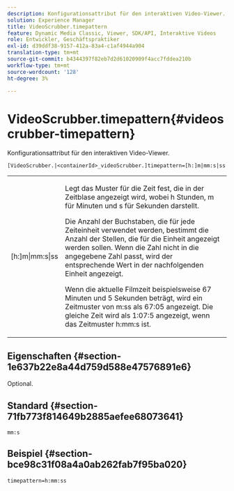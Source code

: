 ```yaml
---
description: Konfigurationsattribut für den interaktiven Video-Viewer.
solution: Experience Manager
title: VideoScrubber.timepattern
feature: Dynamic Media Classic, Viewer, SDK/API, Interaktive Videos
role: Entwickler, Geschäftspraktiker
exl-id: d39ddf38-9157-412a-83a4-c1af4944a904
translation-type: tm+mt
source-git-commit: b4344397f82eb7d2d61020909f4acc7fddea210b
workflow-type: tm+mt
source-wordcount: '128'
ht-degree: 3%

---
```


# VideoScrubber.timepattern{#videoscrubber-timepattern}

Konfigurationsattribut für den interaktiven Video-Viewer.

`[VideoScrubber.|<containerId>_videoScrubber.]timepattern=[h:]m|mm:s|ss`

<table id="table_441553CD34C94A58A9D7CBF772DEDDB6"> 
 <tbody> 
  <tr> 
   <td colname="col1"> <p> <span class="codeph"> [h:]m|mm:s|ss</span> </p> </td> 
   <td colname="col2"> <p> Legt das Muster für die Zeit fest, die in der Zeitblase angezeigt wird, wobei <span class="codeph"> h</span> Stunden, <span class="codeph"> m</span> für Minuten und <span class="codeph"> s</span> für Sekunden darstellt. </p> <p>Die Anzahl der Buchstaben, die für jede Zeiteinheit verwendet werden, bestimmt die Anzahl der Stellen, die für die Einheit angezeigt werden sollen. Wenn die Zahl nicht in die angegebene Zahl passt, wird der entsprechende Wert in der nachfolgenden Einheit angezeigt. </p> <p>Wenn die aktuelle Filmzeit beispielsweise 67 Minuten und 5 Sekunden beträgt, wird ein Zeitmuster von <span class="codeph"> m:ss</span> als 67:05 angezeigt. Die gleiche Zeit wird als 1:07:5 angezeigt, wenn das Zeitmuster <span class="codeph"> h:mm:s</span> ist. </p> </td> 
  </tr> 
 </tbody> 
</table>

## Eigenschaften {#section-1e637b22e8a44d759d588e47576891e6}

Optional.

## Standard {#section-71fb773f814649b2885aefee68073641}

`mm:s`

## Beispiel {#section-bce98c31f08a4a0ab262fab7f95ba020}

```
timepattern=h:mm:ss
```
